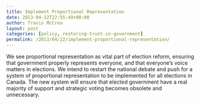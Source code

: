 ```yaml
---
title: Implement Proportional Representation
date: 2013-04-22T22:55:49+00:00
author: Travis McCrea
layout: post
categories: [policy, restoring-trust-in-government]
permalink: /2013/04/22/implement-proportional-representation/
---
```

We see proportional representation as vital part of election reform, ensuring that government properly represents everyone, and that everyone&#8217;s voice matters in elections. We intend to restart the national debate and push for a system of proportional representation to be implemented for all elections in Canada. The new system will ensure that elected government have a real majority of support and strategic voting becomes obsolete and unnecessary.